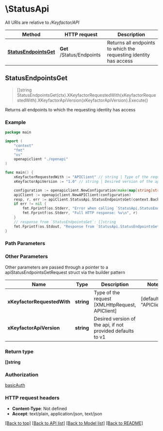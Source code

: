 # \StatusApi

All URIs are relative to */Keyfactor/API*

Method | HTTP request | Description
------------- | ------------- | -------------
[**StatusEndpointsGet**](StatusApi.md#StatusEndpointsGet) | **Get** /Status/Endpoints | Returns all endpoints to which the requesting identity has access



## StatusEndpointsGet

> []string StatusEndpointsGet(ctx).XKeyfactorRequestedWith(xKeyfactorRequestedWith).XKeyfactorApiVersion(xKeyfactorApiVersion).Execute()

Returns all endpoints to which the requesting identity has access

### Example

```go
package main

import (
    "context"
    "fmt"
    "os"
    openapiclient "./openapi"
)

func main() {
    xKeyfactorRequestedWith := "APIClient" // string | Type of the request [XMLHttpRequest, APIClient] (default to "APIClient")
    xKeyfactorApiVersion := "1.0" // string | Desired version of the api, if not provided defaults to v1 (optional)

    configuration := openapiclient.NewConfiguration(make(map[string]string))
    apiClient := openapiclient.NewAPIClient(configuration)
    resp, r, err := apiClient.StatusApi.StatusEndpointsGet(context.Background()).XKeyfactorRequestedWith(xKeyfactorRequestedWith).XKeyfactorApiVersion(xKeyfactorApiVersion).Execute()
    if err != nil {
        fmt.Fprintf(os.Stderr, "Error when calling `StatusApi.StatusEndpointsGet``: %v\n", err)
        fmt.Fprintf(os.Stderr, "Full HTTP response: %v\n", r)
    }
    // response from `StatusEndpointsGet`: []string
    fmt.Fprintf(os.Stdout, "Response from `StatusApi.StatusEndpointsGet`: %v\n", resp)
}
```

### Path Parameters



### Other Parameters

Other parameters are passed through a pointer to a apiStatusEndpointsGetRequest struct via the builder pattern


Name | Type | Description  | Notes
------------- | ------------- | ------------- | -------------
 **xKeyfactorRequestedWith** | **string** | Type of the request [XMLHttpRequest, APIClient] | [default to &quot;APIClient&quot;]
 **xKeyfactorApiVersion** | **string** | Desired version of the api, if not provided defaults to v1 | 

### Return type

**[]string**

### Authorization

[basicAuth](../README.md#Configuration)

### HTTP request headers

- **Content-Type**: Not defined
- **Accept**: text/plain, application/json, text/json

[[Back to top]](#) [[Back to API list]](../README.md#documentation-for-api-endpoints)
[[Back to Model list]](../README.md#documentation-for-models)
[[Back to README]](../README.md)


